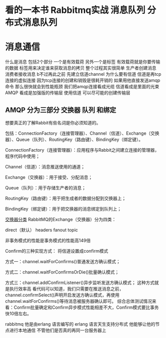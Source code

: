 # 看的一本书 Rabbitmq实战 消息队列 分布式消息队列
# 消息通信
  什么是消息 包括2个部分 一个是有效载荷 另外一个是标签 有效载荷就是你要传输的数据  标签用来决定谁来获取消息的拷贝 
   整个过程其实很简单 生产者创建消息 消费者接收消息 b不过再此之前 先建立信道channel 
    为什么要有信道  信道是再tcp连接的虚拟连接 因为tcp连接的创建和销毁是很耗开销的 如果用他直接发送amqp命令 那么很快就会到性能瓶颈
    我们把amqp连接看成光缆 信道看成是里面的光束  
    AMQP 看成是加强版的传输层   使用信道 可以尽可能的创建传输层 
  
  
 ## AMQP 分为三部分 交换器 队列 和绑定
 
 想要真正的了解Rabbit有些名词是你必须知道的。
 
 包括：ConnectionFactory（连接管理器）、Channel（信道）、Exchange（交换器）、Queue（队列）、RoutingKey（路由键）、BindingKey（绑定键）。
 
 ConnectionFactory（连接管理器）：应用程序与Rabbit之间建立连接的管理器，程序代码中使用；
 
 Channel（信道）：消息推送使用的通道；
 
 Exchange（交换器）：用于接受、分配消息；
 
 Queue（队列）：用于存储生产者的消息；
 
 RoutingKey（路由键）：用于把生成者的数据分配到交换器上；
 
 BindingKey（绑定键）：用于把交换器的消息绑定到队列上；
 

[交换器分类](https://www.cnblogs.com/vipstone/p/9295625.html)
RabbitMQ的Exchange（交换器）分为四类：

direct（默认）
headers 
fanout
topic



非事务模式的性能是事务模式的性能高149倍

Confirm的三种实现方式：  将信道设置成confirm模式

方式一：channel.waitForConfirms()普通发送方确认模式；

方式二：channel.waitForConfirmsOrDie()批量确认模式；

方式三：channel.addConfirmListener()异步监听发送方确认模式；  这种方式就是执行效率高 
看代码可以知道，我们只需要在推送消息之前，channel.confirmSelect()声明开启发送方确认模式，再使用channel.waitForConfirms()等待消息被服务器确认即可。
综合总体测试情况来看：Confirm批量确定和Confirm异步模式性能相差不大，Confirm模式要比事务快10倍左右。

rabbitmq  他是由erlang 语言编写的 erlang 语言天生支持分布式 他能够让他的节点进行本地通信 不管他们是否真的再同一台服务器上       
